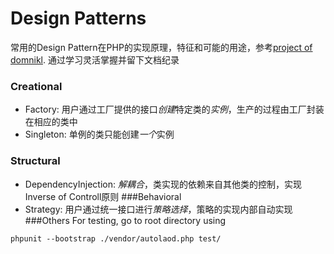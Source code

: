 # Design Patterns
常用的Design Pattern在PHP的实现原理，特征和可能的用途，参考[project of domnikl](https://github.com/domnikl/DesignPatternsPHP). 通过学习灵活掌握并留下文档纪录
### Creational 
* Factory: 用户通过工厂提供的接口*创建*特定类的*实例*，生产的过程由工厂封装在相应的类中
* Singleton: 单例的类只能创建*一个*实例
### Structural
* DependencyInjection: *解耦合*，类实现的依赖来自其他类的控制，实现Inverse of Controll原则
###Behavioral
* Strategy: 用户通过统一接口进行*策略选择*，策略的实现内部自动实现
###Others
For testing, go to root directory using 
```
phpunit --bootstrap ./vendor/autolaod.php test/
```